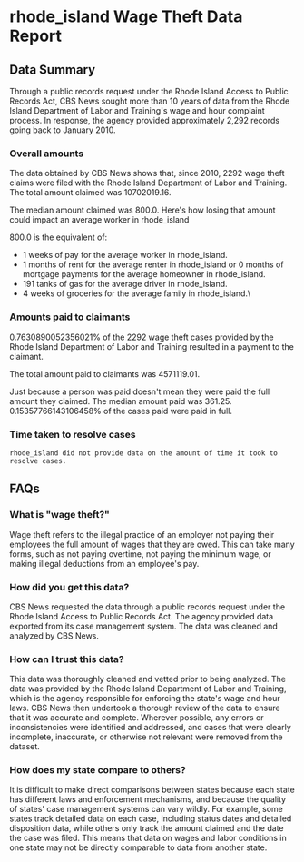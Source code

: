 # rhode_island Wage Theft Data Report

## Data Summary

Through a public records request under the Rhode Island Access to Public Records Act, CBS News sought more than 10 years of data from the Rhode Island Department of Labor and Training's wage and hour complaint process. In response, the agency provided approximately 2,292 records going back to January 2010.



### Overall amounts

The data obtained by CBS News shows that, since 2010, 2292 wage theft claims were filed with the Rhode Island Department of Labor and Training. The total amount claimed was 10702019.16.

The median amount claimed was 800.0. Here's how losing that amount could impact an average worker in rhode_island

800.0 is the equivalent of: 
* 1 weeks of pay for the average worker in rhode_island.
* 1 months of rent for the average renter in rhode_island or 0 months of mortgage payments for the average homeowner in rhode_island.
* 191 tanks of gas for the average driver in rhode_island.
* 4 weeks of groceries for the average family in rhode_island.\

### Amounts paid to claimants

0.7630890052356021% of the 2292 wage theft cases provided by the Rhode Island Department of Labor and Training resulted in a payment to the claimant. 

The total amount paid to claimants was 4571119.01.

Just because a person was paid doesn't mean they were paid the full amount they claimed. The median amount paid was 361.25. 0.15357766143106458% of the cases paid were paid in full.


### Time taken to resolve cases

    rhode_island did not provide data on the amount of time it took to resolve cases.


## FAQs

### What is "wage theft?"

Wage theft refers to the illegal practice of an employer not paying their employees the full amount of wages that they are owed. This can take many forms, such as not paying overtime, not paying the minimum wage, or making illegal deductions from an employee's pay.

###  How did you get this data?

CBS News requested the data through a public records request under the Rhode Island Access to Public Records Act. The agency provided data exported from its case management system. The data was cleaned and analyzed by CBS News.

### How can I trust this data? 

This data was thoroughly cleaned and vetted prior to being analyzed. The data was provided by the Rhode Island Department of Labor and Training, which is the agency responsible for enforcing the state's wage and hour laws. CBS News then undertook a thorough review of the data to ensure that it was accurate and complete. Wherever possible, any errors or inconsistencies were identified and addressed, and cases that were clearly incomplete, inaccurate, or otherwise not relevant were removed from the dataset.

### How does my state compare to others? 

It is difficult to make direct comparisons between states because each state has different laws and enforcement mechanisms, and because the quality of states' case management systems can vary wildly. For example, some states track detailed data on each case, including status dates and detailed disposition data, while others only track the amount claimed and the date the case was filed. This means that data on wages and labor conditions in one state may not be directly comparable to data from another state.